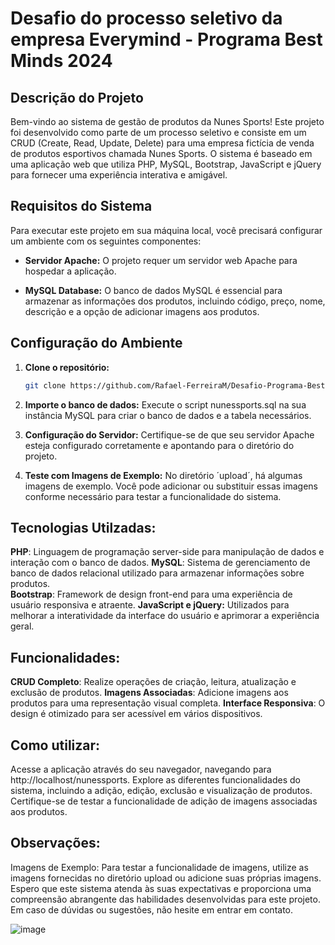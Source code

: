 # Desafio do processo seletivo da empresa Everymind - Programa Best Minds 2024 

## Descrição do Projeto

Bem-vindo ao sistema de gestão de produtos da Nunes Sports! Este projeto foi desenvolvido como parte de um processo seletivo e consiste em um CRUD (Create, Read, Update, Delete) para uma empresa fictícia de venda de produtos esportivos chamada Nunes Sports. O sistema é baseado em uma aplicação web que utiliza PHP, MySQL, Bootstrap, JavaScript e jQuery para fornecer uma experiência interativa e amigável.

## Requisitos do Sistema
Para executar este projeto em sua máquina local, você precisará configurar um ambiente com os seguintes componentes:

- **Servidor Apache:** O projeto requer um servidor web Apache para hospedar a aplicação.

- **MySQL Database:** O banco de dados MySQL é essencial para armazenar as informações dos produtos, incluindo código, preço, nome, descrição e a opção de adicionar imagens aos produtos.

## Configuração do Ambiente
1. **Clone o repositório:**
   ```bash
   git clone https://github.com/Rafael-FerreiraM/Desafio-Programa-Best-Minds-2024-.git

2. **Importe o banco de dados:**
   Execute o script nunessports.sql na sua instância MySQL para criar o banco de dados e a tabela necessários.

3. **Configuração do Servidor:**
   Certifique-se de que seu servidor Apache esteja configurado corretamente e apontando para o diretório do projeto.

4. **Teste com Imagens de Exemplo:**
   No diretório ´upload´, há algumas imagens de exemplo. Você pode adicionar ou substituir essas imagens conforme necessário para testar a funcionalidade do sistema.

## Tecnologias Utilzadas:
   **PHP**: Linguagem de programação server-side para manipulação de dados e interação com o banco de dados.
   **MySQL**: Sistema de gerenciamento de banco de dados relacional utilizado para armazenar informações sobre produtos.
   <br>
   **Bootstrap**: Framework de design front-end para uma experiência de usuário responsiva e atraente.
   **JavaScript e jQuery:** Utilizados para melhorar a interatividade da interface do usuário e aprimorar a experiência geral.

## Funcionalidades:
   **CRUD Completo**: Realize operações de criação, leitura, atualização e exclusão de produtos.
   **Imagens Associadas**: Adicione imagens aos produtos para uma representação visual completa.
   **Interface Responsiva**: O design é otimizado para ser acessível em vários dispositivos.
   
## Como utilizar:
   Acesse a aplicação através do seu navegador, navegando para http://localhost/nunessports.
   Explore as diferentes funcionalidades do sistema, incluindo a adição, edição, exclusão e visualização de produtos.
   Certifique-se de testar a funcionalidade de adição de imagens associadas aos produtos.

## Observações:
   Imagens de Exemplo: Para testar a funcionalidade de imagens, utilize as imagens fornecidas no diretório upload ou adicione suas próprias imagens.
   Espero que este sistema atenda às suas expectativas e proporciona uma compreensão abrangente das habilidades desenvolvidas para este projeto. Em caso de dúvidas ou      sugestões, não hesite em entrar em contato.
   
   ![image](https://github.com/Rafael-FerreiraM/Desafio-Programa-Best-Minds-2024-/assets/101290871/0bab4cc6-411a-4151-8b4d-9d60fa339d90)





   
